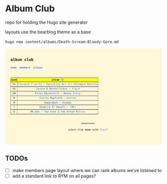 # Album Club

repo for holding the Hugo site generator

layouts use the bearblog theme as a base


`hugo new content/albums/Death-Scream-Bloody-Gore.md`

![](.github/images/album_club_homepage.png)

## TODOs
- [ ] make members page layout where we can rank albums we've listened to
- [ ] add a standard link to RYM on all pages?

